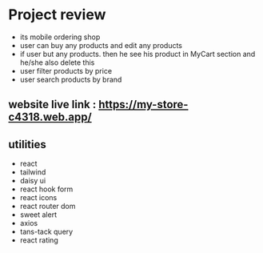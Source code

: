 # Project review
 - its mobile ordering shop
 - user can buy any products and edit any products
 - if user but any products. then he see his product in MyCart section and he/she also delete this
 - user filter products by price 
 - user search products by brand 

 ## website live link : https://my-store-c4318.web.app/
 
 
 ## utilities  
 - react 
 - tailwind
 - daisy ui
 - react hook form
 - react icons
 - react router dom
 - sweet alert
 - axios
 - tans-tack query
 - react rating
